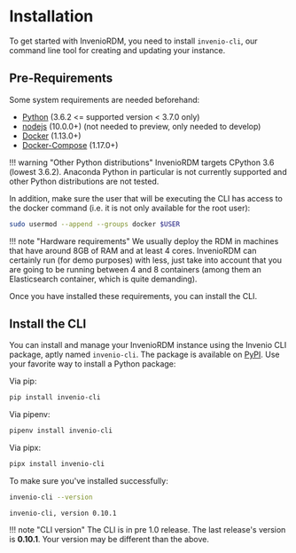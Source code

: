 # Installation

To get started with InvenioRDM, you need to install `invenio-cli`, our
command line tool for creating and updating your instance.

## Pre-Requirements

Some system requirements are needed beforehand:

- [Python](https://www.python.org/) (3.6.2 <= supported version < 3.7.0 only)
- [nodejs](https://nodejs.org) (10.0.0+) (not needed to preview, only needed to develop)
- [Docker](https://docs.docker.com/) (1.13.0+)
- [Docker-Compose](https://docs.docker.com/compose/) (1.17.0+)

!!! warning "Other Python distributions"
    InvenioRDM targets CPython 3.6 (lowest 3.6.2). Anaconda Python in particular is not currently supported and other Python distributions are not tested.

In addition, make sure the user that will be executing the CLI has access to
the docker command (i.e. it is not only available for the root user):

```bash
sudo usermod --append --groups docker $USER
```

!!! note "Hardware requirements"
    We usually deploy the RDM in machines that have around 8GB of RAM and at least 4 cores. InvenioRDM can certainly run (for demo purposes) with less, just take into account that you are going to be running between 4 and 8 containers (among them an Elasticsearch container, which is quite demanding).

Once you have installed these requirements, you can install the CLI.

## Install the CLI

You can install and manage your InvenioRDM instance using the Invenio CLI package,
aptly named `invenio-cli`. The package is available on [PyPI](https://pypi.org/project/invenio-cli/).
Use your favorite way to install a Python package:

Via pip:

``` bash
pip install invenio-cli
```

Via pipenv:

``` bash
pipenv install invenio-cli
```

Via pipx:

``` bash
pipx install invenio-cli
```

To make sure you've installed successfully:

``` bash
invenio-cli --version
```
``` console
invenio-cli, version 0.10.1
```

!!! note "CLI version"
    The CLI is in pre 1.0 release. The last release's version is **0.10.1**. Your version may be different than the above.
